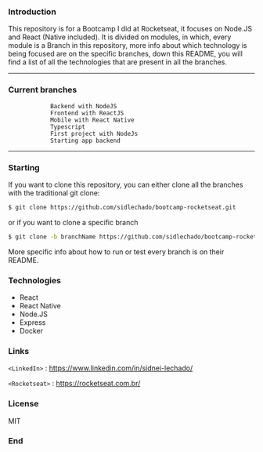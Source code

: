 ### Introduction

This repository is for a Bootcamp I did at Rocketseat, it focuses on Node.JS and React (Native included). It is divided on modules, in which, every module is a Branch in this repository, more info about which technology is being focused are on the specific branches, down this README, you will find a list of all the technologies that are present in all the branches.

-------------

### Current branches
                
				Backend with NodeJS
				Frontend with ReactJS
				Mobile with React Native
				Typescript
				First project with NodeJs
				Starting app backend
----

### Starting
If you want to clone this repository, you can either clone all the branches with the traditional git clone:
```sh
$ git clone https://github.com/sidlechado/bootcamp-rocketseat.git
```

or if you want to clone a specific branch
```sh
$ git clone -b branchName https://github.com/sidlechado/bootcamp-rocketseat.git
```
More specific info about how to run or test every branch is on their README.

### Technologies

* React
* React Native
* Node.JS
* Express
* Docker

### Links

`<LinkedIn>` : <https://www.linkedin.com/in/sidnei-lechado/>

`<Rocketseat>` : <https://rocketseat.com.br/>

### License
MIT

### End
